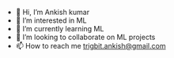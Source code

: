 - 👋 Hi, I’m Ankish kumar
- 👀 I’m interested in ML
- 🌱 I’m currently learning ML
- 💞️ I’m looking to collaborate on ML projects
- 📫 How to reach me trigbit.ankish@gmail.com

<!---
trigbit-ankish/trigbit-ankish is a ✨ special ✨ repository because its `README.md` (this file) appears on your GitHub profile.
You can click the Preview link to take a look at your changes.
--->
